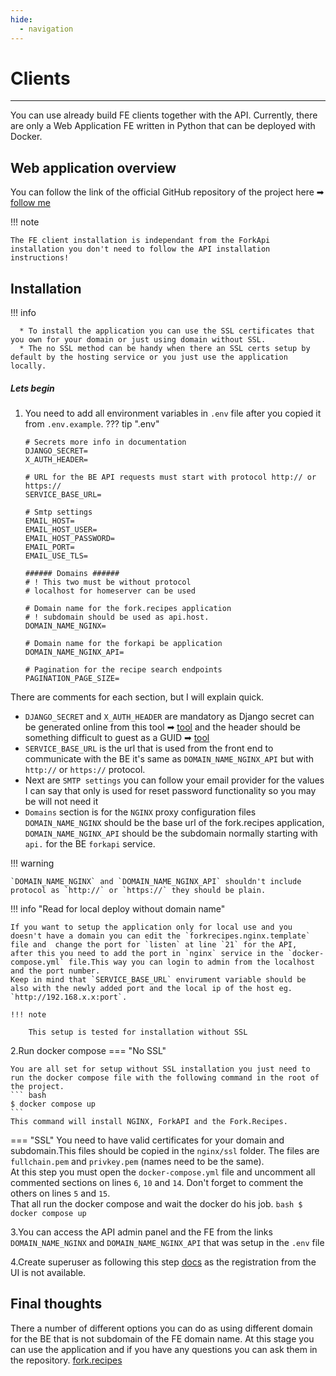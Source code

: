 ```yaml
---
hide:
  - navigation
---
```


# Clients
---

You can use already build FE clients together with the API. Currently, there are only a Web Application FE written in Python that can be deployed with Docker.

## Web application overview
You can follow the link of the official GitHub repository of the project here ➡ [follow me](https://github.com/mikebgrep/fork.recipes)

!!! note

    The FE client installation is independant from the ForkApi installation you don't need to follow the API installation instructions!


## Installation

!!! info
    
      * To install the application you can use the SSL certificates that you own for your domain or just using domain without SSL. 
      * The no SSL method can be handy when there an SSL certs setup by default by the hosting service or you just use the application locally.

##### Lets begin

1. You need to add all environment variables in `.env` file after you copied it from `.env.example`.
??? tip ".env"

    ```env
    # Secrets more info in documentation
    DJANGO_SECRET=
    X_AUTH_HEADER=
    
    # URL for the BE API requests must start with protocol http:// or https://
    SERVICE_BASE_URL=
    
    # Smtp settings
    EMAIL_HOST=
    EMAIL_HOST_USER=
    EMAIL_HOST_PASSWORD=
    EMAIL_PORT=
    EMAIL_USE_TLS=
    
    ###### Domains ######
    # ! This two must be without protocol
    # localhost for homeserver can be used
    
    # Domain name for the fork.recipes application
    # ! subdomain should be used as api.host.
    DOMAIN_NAME_NGINX=
    
    # Domain name for the forkapi be application
    DOMAIN_NAME_NGINX_API=
    
    # Pagination for the recipe search endpoints
    PAGINATION_PAGE_SIZE=
    ```
  There are comments for each section, but I will explain quick.

  * `DJANGO_SECRET` and `X_AUTH_HEADER` are mandatory as Django secret can be generated online from this tool ➡ [tool](https://djecrety.ir/) and the header should be something difficult to guest as a GUID  ➡ [tool](https://www.uuidgenerator.net/guid)
  * `SERVICE_BASE_URL` is the url that is used from the front end to communicate with the BE it's same as `DOMAIN_NAME_NGINX_API` but with `http://` or `https://` protocol.
  * Next are `SMTP settings` you can follow your email provider for the values I can say that only is used for reset password functionality so you may be will not need it
  * `Domains` section is for the `NGINX` proxy configuration files `DOMAIN_NAME_NGINX` should be the base url of the fork.recipes application, `DOMAIN_NAME_NGINX_API` should be the subdomain normally starting with `api.` for the BE `forkapi` service.

!!! warning 
    
    `DOMAIN_NAME_NGINX` and `DOMAIN_NAME_NGINX_API` shouldn't include protocol as `http://` or `https://` they should be plain.

 
!!! info "Read for local deploy without domain name"

    If you want to setup the application only for local use and you doesn't have a domain you can edit the `forkrecipes.nginx.template` file and  change the port for `listen` at line `21` for the API, 
    after this you need to add the port in `nginx` service in the `docker-compose.yml` file.This way you can login to admin from the localhost and the port number. 
    Keep in mind that `SERVICE_BASE_URL` envirument variable should be also with the newly added port and the local ip of the host eg. `http://192.168.x.x:port`.
    
    !!! note
    
        This setup is tested for installation without SSL

2.Run docker compose
=== "No SSL"
    
    You are all set for setup without SSL installation you just need to run the docker compose file with the following command in the root of the project.
    ``` bash
    $ docker compose up
    ```
    This command will install NGINX, ForkAPI and the Fork.Recipes.

=== "SSL"
    You need to have valid certificates for your domain and subdomain.This files should be copied in the `nginx/ssl` folder. The files are `fullchain.pem` and `privkey.pem` (names need to be the same).  
    At this step you must open the `docker-compose.yml` file and uncomment all commented sections on lines `6`, `10` and `14`.
    Don't forget to comment the others on lines `5` and `15`. <br>
    That all run the docker compose and wait the docker do his job.
    ``` bash
    $ docker compose up
    ```

3.You can access the API admin panel and the FE from the links `DOMAIN_NAME_NGINX` and `DOMAIN_NAME_NGINX_API` that was setup  in the `.env` file 

4.Create superuser as following this step [docs](https://mikebgrep.github.io/forkapi/first-request/#creating-superuser) as the registration from the UI is not available.

## Final thoughts
There a number of different options you can do as using different domain for the BE that is not subdomain of the FE domain name.
At this stage you can use the application and if you have any questions you can ask them in the repository. [fork.recipes](https://github.com/mikebgrep/fork.recipes)
